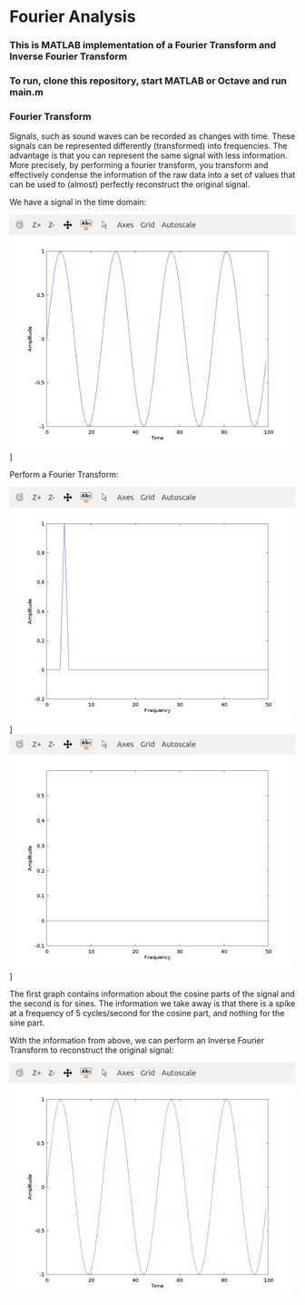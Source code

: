 # Fourier Analysis

### This is MATLAB implementation of a Fourier Transform and Inverse Fourier Transform

### To run, clone this repository, start MATLAB or Octave and run main.m

### Fourier Transform
Signals, such as sound waves can be recorded as changes with time. These signals can be represented differently (transformed) into frequencies. The advantage is that you can represent the same signal with less information. More precisely, by performing a fourier transform, you transform and effectively condense the information of the raw data into a set of values that can be used to (almost) perfectly reconstruct the original signal.

We have a signal in the time domain:

![pic](./images/original-signal.png)]

Perform a Fourier Transform:

![pic](./images/ft-a.png)]
![pic](./images/ft-b.png)]


The first graph contains information about the cosine parts of the signal and the second is for sines. The information we take away is that there is a spike at a frequency of 5 cycles/second for the cosine part, and nothing for the sine part.

With the information from above, we can perform an Inverse Fourier Transform to reconstruct the original signal:

![pic](./images/reconstruction.png)
